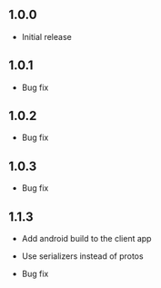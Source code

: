 ## 1.0.0

- Initial release

## 1.0.1

- Bug fix

## 1.0.2

- Bug fix

## 1.0.3

- Bug fix

## 1.1.3

- Add android build to the client app

- Use serializers instead of protos 

- Bug fix